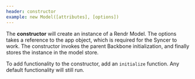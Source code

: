 ```yaml
---
header: constructor
example: new Model([attributes], [options])
---
```


The **constructor** will create an instance of a Rendr Model.  The options takes a reference to the app object, which is required for the Syncer to work.  The constructor invokes the parent Backbone initialization, and finally stores the instance in the model store.

To add functionality to the constructor, add an `initialize` function.  Any default functionality will still run.
